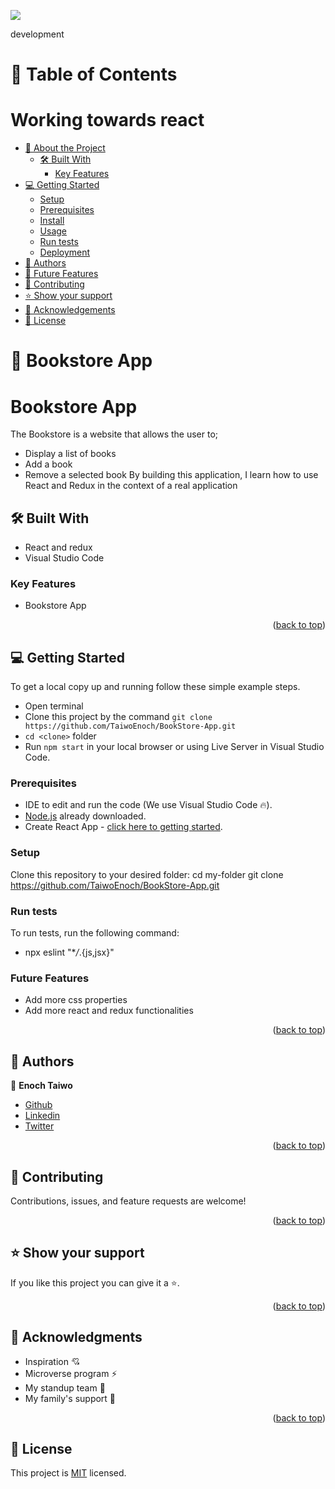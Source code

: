 <a name="readme-top"></a>
![](https://img.shields.io/badge/BOOKSTORE-skyblue)

 development
# 📗 Table of Contents

# Working towards react

- [📖 About the Project](#about-project)
  - [🛠 Built With](#built-with)
    - [Key Features](#key-features)
- [💻 Getting Started](#getting-started)
  - [Setup](#setup)
  - [Prerequisites](#prerequisites)
  - [Install](#install)
  - [Usage](#usage)
  - [Run tests](#run-tests)
  - [Deployment](#triangular_flag_on_post-deployment)
- [👥 Authors](#authors)
- [🔭 Future Features](#future-features)
- [🤝 Contributing](#contributing)
- [⭐️ Show your support](#support)
- [🙏 Acknowledgements](#acknowledgements)
- [📝 License](#license)

# 📖 Bookstore App

<a name="about-project"></a>

# Bookstore App

The Bookstore is a website that allows the user to;

- Display a list of books
- Add a book
- Remove a selected book
  By building this application, I learn how to use React and Redux in the context of a real application

## 🛠 Built With <a name="built-with"></a>

- React and redux
- Visual Studio Code

### Key Features

- Bookstore App

<p align="right">(<a href="#readme-top">back to top</a>)</p>

## 💻 Getting Started <a name="getting-started"></a>

To get a local copy up and running follow these simple example steps.

- Open terminal
- Clone this project by the command `git clone https://github.com/TaiwoEnoch/BookStore-App.git`
- `cd <clone>` folder
- Run `npm start` in your local browser or using Live Server in Visual Studio Code.

### Prerequisites

- IDE to edit and run the code (We use Visual Studio Code 🔥).
- [Node.js](https://nodejs.org/en/download/) already downloaded.
- Create React App - [click here to getting started](https://create-react-app.dev/docs/getting-started).

### Setup

Clone this repository to your desired folder:
cd my-folder
git clone https://github.com/TaiwoEnoch/BookStore-App.git

### Run tests

To run tests, run the following command:

- npx eslint "\*_/_.{js,jsx}"

### Future Features

- Add more css properties
- Add more react and redux functionalities

<p align="right">(<a href="#readme-top">back to top</a>)</p>

## 👥 Authors <a name="authors"></a>

👤 **Enoch Taiwo**

- [Github](https://github.com/TaiwoEnoch)
- [Linkedin](https://linkedin.com/in/https://www.linkedin.com/in/taiwo-enoch-b88550222/)
- [Twitter](https://twitter.com/taiwoenoch4)

<p align="right">(<a href="#readme-top">back to top</a>)</p>

## 🤝 Contributing <a name="contributing"></a>

Contributions, issues, and feature requests are welcome!

<p align="right">(<a href="#readme-top">back to top</a>)</p>

## ⭐️ Show your support <a name="support"></a>

If you like this project you can give it a ⭐️.

<p align="right">(<a href="#readme-top">back to top</a>)</p>

## 🙏 Acknowledgments <a name="acknowledgements"></a>

- Inspiration 💘
- Microverse program ⚡
- My standup team 🏹
- My family's support 🙌

<p align="right">(<a href="#readme-top">back to top</a>)</p>

## 📝 License <a name="license"></a>

This project is [MIT](./LICENSE) licensed.
